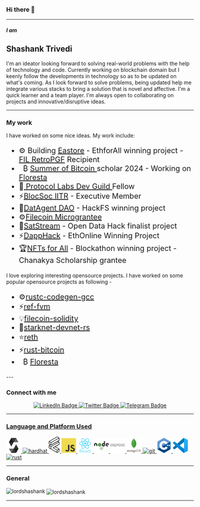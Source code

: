 ### Hi there 👋

<!--
**lordshashank/lordshashank** is a ✨ _special_ ✨ repository because its `README.md` (this file) appears on your GitHub profile.

Here are some ideas to get you started:

- 🔭 I’m currently working on ...
- 🌱 I’m currently learning ...
- 👯 I’m looking to collaborate on ...
- 🤔 I’m looking for help with ...
- 💬 Ask me about ...
- 📫 How to reach me: ...
- 😄 Pronouns: ...
- ⚡ Fun fact: ...
-->

---

<h5>I am</h5>

<h2>Shashank Trivedi</h2>
<!-- <p align="left">
<img src="https://komarev.com/ghpvc/?username=lordshashank&label=Profile%20views&color=0e75b6&style=flat" alt="lordshashank" />
</p> -->

<p style="font-size: 14px;">
I'm an ideator looking forward to solving real-world problems with the help of technology and code. Currently working on blockchain domain but I keenly follow the developments in technology so as to be updated on what's coming. As I look forward to solve problems, being updated help me integrate various stacks to bring a solution that is novel and affective. I'm a quick learner and a team player. I'm always open to collaborating on projects and innovative/disruptive ideas.

---

<h3 align="left">My work</h3>
<p>
 I have worked on some nice ideas. My work include:
  <ul style="font-size: 20px;">
  <li>⚙️ Building <a href="https://github.com/Eastore-project">Eastore</a> - EthforAll winning project - <a href="https://www.fil-retropgf.io/"> FIL RetroPGF</a> Recipient</li>
  <li> &nbsp; ₿ <a href= "https://www.summerofbitcoin.org">  Summer of Bitcoin </a> scholar 2024 - Working on <a href="https://github.com/Davidson-Souza/Floresta"> Floresta </a> </li>
  <li> 🚀<a href="https://ecosystem-wg.notion.site/PL-Dev-Guild-4f9496e4c24245149b2d3537fdbbfa4e"> Protocol Labs Dev Guild </a> Fellow </li>
      <li>⚡<a href="https://github.com/BlocSoc-iitr">BlocSoc IITR</a> - Executive Member</li>
   <li>🏅<a href="https://github.com/lordshashank/DatAgentDAO">DatAgent DAO</a> - HackFS winning project</li>
  <li>⚙️<a href="https://github.com/filecoin-project/devgrants/issues/1535">Filecoin Micrograntee</a></li>
    <li>🏅<a href="https://github.com/lordshashank/SatStream">SatStream</a> - Open Data Hack finalist project</li>
    <li>⚡<a href="https://github.com/BlocSoc-iitr/DappHack">DappHack</a> - EthOnline Winning Project</li>
  <li>🏆<a href="https://github.com/lordshashank/NFTs-for-All">NFTs for All</a> - Blockathon winning project - Chanakya Scholarship grantee</li>

</ul>
</p>
<p>
I love exploring interesting opensource projects. I have worked on some popular opensource projects as following - 
  <ul style="font-size: 20px;">
    <li>⚙️<a href="https://github.com/antoyo/rustc_codegen_gcc">rustc-codegen-gcc</a></li>
    <li>⚡<a href="https://github.com/filecoin-project/ref-fvm">ref-fvm</a></li>
      <li>💡<a href="https://github.com/filecoin-project/filecoin-solidity">filecoin-solidity</a></li>
    <li>🚀<a href="https://github.com/0xSpaceShard/starknet-devnet-rs">starknet-devnet-rs</a></li>
         <li>⭐<a href="https://github.com/paradigmxyz/reth">reth</a></li>
        <li>⚡<a href="https://github.com/rust-bitcoin/rust-bitcoin">rust-bitcoin </a> </li>
        <li> &nbsp; ₿ <a href="https://github.com/Davidson-Souza/Floresta"> Floresta </a> </li>

</ul>
</p>
---

<h3 align="left">Connect with me </h3>

<p align="center" >
  <a href="https://www.linkedin.com/in/shashanktrivedi7">
    <img
      src="https://img.shields.io/badge/LinkedIn-0077B5?style=for-the-badge&logo=linkedin&logoColor=white"
      alt="LinkedIn Badge"
    />
  </a>
  <a href="https://twitter.com/0xlord_forever">
    <img
      src="https://img.shields.io/badge/Twitter-1DA1F2?style=for-the-badge&logo=twitter&logoColor=black"
      alt="Twitter Badge"
    />
  </a>
  <a href="https://t.me/lord_forever">
    <img
      src="https://img.shields.io/badge/Telegram-2CA5E0?style=for-the-badge&logo=telegram&logoColor=white"
      alt="Telegram Badge"
    />
</p>

---

<h3 align="left">Language and Platform Used </h3>

<p align="left">
  <a href="https://docs.soliditylang.org/en/v0.8.6/" target="_blank" rel="noreferrer">
    <img
      src="https://raw.githubusercontent.com/devicons/devicon/master/icons/solidity/solidity-original.svg"
      alt="solidity"
      width="40"
      height="40"
    />
  </a>
    <a href="https://hardhat.org/" target="_blank" rel="noreferrer">
    <img
      src="https://hardhat.org/_next/static/media/hardhat-logo-dark.484eb916.svg"
      alt="hardhat"
      width="100"
      height="40"
    />
  </a>
  <a href="https://fvm.filecoin.io/?utm_source=filecoin-website&utm_medium=referral&utm_campaign=fvm-launch&utm_content=en-us" target="_blank" rel="noreferrer">
<svg fill="none" height="44px" viewBox="0 0 74 111"><clipPath id="a"><path d="m.461121.525742h72.7021v110.155h-72.7021z"></path></clipPath><g clip-path="url(#a)"><path d="m72.3068 83.6744-13.8199-8.0117c-.078-.0162-.1582-.0162-.2361 0l-11.3099-6.5715 10.8964-6.3314h.2657l13.7905-8.0119c.2728-.136.4996-.3511.6521-.6182.1524-.267.2235-.5741.2042-.8822v-15.8735c-.0041-.3037-.0851-.6013-.2351-.864-.1499-.2628-.3638-.4819-.6212-.6363l-6.9985-3.9909 6.9689-4.0509.3839-.2701c.3003-.3376.4683-.7752.4724-1.2302v-15.8737c-.0041-.3037-.085-.60114-.235-.86389-.15-.26276-.3639-.48201-.6213-.63644l-13.8199-7.92163c-.2593-.13927-.5483-.212087-.8416-.212087-.2934 0-.5822.072817-.8416.212087l-55.04335 31.62706c-.25568.1463-.467575.3603-.613161.6192-.145585.2589-.219507.5529-.213758.8511v15.9335c.000323.3005.080083.5954.2307.854.150618.2586.366699.4714.625779.6163l6.96896 4.021-6.99852 4.1109c-.25568.1463-.467575.3603-.613161.6192-.145585.2589-.219507.553-.213758.8511v15.9336c.000323.3005.080083.5954.2307.854.150618.2586.366699.4714.625779.6163l13.81989 7.9218.3839.2401h.2656l27.2856 15.8139c.078-.016.1582-.016.2361 0l13.4656 7.771c.2123.106.4433.167.6793.18h.2656c.2472-.024.4875-.095.7087-.21l13.7905-7.922c.2591-.144.4752-.357.6258-.616.1506-.258.2302-.553.2305-.854v-15.9334c-.0256-.2591-.1112-.5082-.2498-.7272-.1386-.2191-.3262-.4017-.5475-.533zm-15.6212-5.0411h.2363l11.0145 6.3914-10.3945 6.0014-12.9634-7.5017h-.2658l-11.2213-6.5114 10.3354-6.0013zm-52.53324-14.4032 10.04004 5.7312v12.0027l-10.04004-5.8213zm52.53324-31.7772h-.2363l-27.2854 15.7836h-.2656l-11.1919 6.4813v-12.0027l12.8749-7.4416 7.1168-4.1109 6.6146-3.8109.5019-.2699 13.1999-7.6517 10.8669-6.2715.3248-.2101v12.0027zm-39.8059-4.8611 40.4261-23.37516 10.3943 6.00136-1.3287.7802-9.6858 5.5211h-.1476l-12.6683 7.3217-1.0335.6001-6.1718 3.5709-7.3824 4.2909h-.1772l-12.9634 7.5317-10.3945-6.0013zm-12.99318 9.4522 10.45348 6.0014v12.0026l-10.45348-6.0013zm7.88438 20.4346 3.4255 1.9503c.1762.0851.3665.136.5611.15h.2657c.2359-.0134.467-.0746.6793-.18l13.4655-7.8017h.2657l27.2854-15.8136h.2658l3.396-1.9804 6.1716 3.5108-10.926 6.3313h-.2361l-7.855 4.5311-5.9059 3.3908-13.4656 7.8317h-.2656l-12.9636 7.5017-3.1597-1.8004-7.23483-4.1409zm32.7781 42.0094-26.8426-15.5735v-13.8931l12.6388-7.3217h.2361l27.2856-15.8136h.2656l11.2804-6.5414v12.0027l-12.7273 7.0515h-.2363l-27.433 15.9636c-.2557.1463-.4676.3603-.6131.6192-.1456.2589-.2196.553-.2138.8511-.0018.3014.0735.5983.2184.8613.145.263.3546.4831.6085.639h.2952l13.8199 7.9819h.2363l1.2698.7201 11.369 6.6016v12.0023l-11.1328-6.0911zm25.2774.63-10.4241 6.001v-12.0023l10.4241-6.0014z" fill="currentColor"></path></g></svg>
  <a
    href="https://devdocs.io/javascript/"
    target="_blank"
    rel="noreferrer"
  >
    <img
      src="https://raw.githubusercontent.com/devicons/devicon/master/icons/javascript/javascript-original.svg"
      alt="javascript"
      width="40"
      height="40"
    />
  </a>
  <a href="https://reactjs.org/" target="_blank" rel="noreferrer">
    <img
      src="https://raw.githubusercontent.com/devicons/devicon/master/icons/react/react-original-wordmark.svg"
      alt="react"
      width="40"
      height="40"
    />
  </a>
  <a href="https://nodejs.org" target="_blank" rel="noreferrer">
    <img
      src="https://raw.githubusercontent.com/devicons/devicon/master/icons/nodejs/nodejs-original-wordmark.svg"
      alt="nodejs"
      width="40"
      height="40"
    />
  </a>
  <a href="https://expressjs.com" target="_blank" rel="noreferrer">
    <img
      src="https://raw.githubusercontent.com/devicons/devicon/master/icons/express/express-original-wordmark.svg"
      alt="express"
      width="40"
      height="40"
    />
  </a>
  <a href="https://www.mongodb.com/" target="_blank" rel="noreferrer">
    <img
      src="https://raw.githubusercontent.com/devicons/devicon/master/icons/mongodb/mongodb-original-wordmark.svg"
      alt="mongodb"
      width="40"
      height="40"
    />
  </a>
  <a href="https://git-scm.com/" target="_blank" rel="noreferrer">
    <img
      src="https://www.vectorlogo.zone/logos/git-scm/git-scm-icon.svg"
      alt="git"
      width="40"
      height="40"
    />
  </a>
  <a href="https://cp-algorithms.com/" target="_blank" rel="noreferrer">
    <img
      src="https://raw.githubusercontent.com/devicons/devicon/master/icons/cplusplus/cplusplus-original.svg"
      alt="cplusplus"
      width="40"
      height="40"
    />
  </a>
  <a href="https://code.visualstudio.com/" target="_blank" rel="noreferrer">
    <img
      src="https://raw.githubusercontent.com/devicons/devicon/master/icons/vscode/vscode-original.svg"
      alt="vscode"
      width="40"
      height="40"
    />
  </a>
  <a href="https://www.rust-lang.org/" target="_blank" rel="noreferrer">
    <img
      src="https://cdn.jsdelivr.net/gh/devicons/devicon@latest/icons/rust/rust-original.svg"
      alt="rust"
      width="40"
      height="40"
    />
  </a>

</p>

---

<h3 align="left">General</h3>
<p>
  <img
    align="left"
    src="https://github-readme-stats.vercel.app/api/top-langs?username=lordshashank&show_icons=true&locale=en&layout=compact&theme=dark&background=000000"
    alt="lordshashank"
  />
</p>

<p>
  &nbsp;<img
    align="center"
    src="https://github-readme-stats.vercel.app/api?username=lordshashank&show_icons=true&locale=en&theme=dark&background=000000"
    alt="lordshashank"
  />
</p>
<!--  <p>
  <img
    align="center"
    src="https://github-readme-streak-stats.herokuapp.com/?user=lordshashank&theme=dark&background=000000"
    alt="lordshashank"
  />
</p>  -->

---
